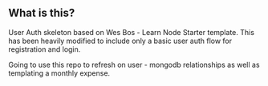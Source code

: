 ## What is this?

User Auth skeleton based on Wes Bos - Learn Node Starter template. This has been heavily modified to include only a basic user auth flow for registration and login.

Going to use this repo to refresh on user - mongodb relationships as well as templating a monthly expense.
